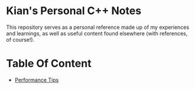 # Kian's Personal C++ Notes
This repository serves as a personal reference made up of my experiences and learnings, as well as useful content found elsewhere (with references, of course!).

# Table Of Content
- [Performance Tips](https://github.com/knejadfard/cppnotes/blob/master/performance_tips.md)
